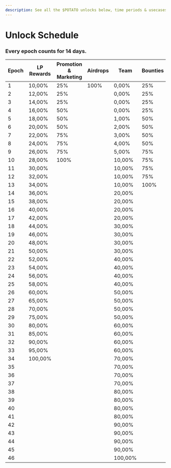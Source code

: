 ```yaml
---
description: See all the $POTATO unlocks below, time periods & usecases.
---
```


# Unlock Schedule

### Every epoch counts for 14 days.&#x20;

| Epoch | LP Rewards | Promotion & Marketing | Airdrops | Team    | Bounties |
| ----- | ---------- | --------------------- | -------- | ------- | -------- |
| 1     | 10,00%     | 25%                   | 100%     | 0,00%   | 25%      |
| 2     | 12,00%     | 25%                   |          | 0,00%   | 25%      |
| 3     | 14,00%     | 25%                   |          | 0,00%   | 25%      |
| 4     | 16,00%     | 50%                   |          | 0,00%   | 25%      |
| 5     | 18,00%     | 50%                   |          | 1,00%   | 50%      |
| 6     | 20,00%     | 50%                   |          | 2,00%   | 50%      |
| 7     | 22,00%     | 75%                   |          | 3,00%   | 50%      |
| 8     | 24,00%     | 75%                   |          | 4,00%   | 50%      |
| 9     | 26,00%     | 75%                   |          | 5,00%   | 75%      |
| 10    | 28,00%     | 100%                  |          | 10,00%  | 75%      |
| 11    | 30,00%     |                       |          | 10,00%  | 75%      |
| 12    | 32,00%     |                       |          | 10,00%  | 75%      |
| 13    | 34,00%     |                       |          | 10,00%  | 100%     |
| 14    | 36,00%     |                       |          | 20,00%  |          |
| 15    | 38,00%     |                       |          | 20,00%  |          |
| 16    | 40,00%     |                       |          | 20,00%  |          |
| 17    | 42,00%     |                       |          | 20,00%  |          |
| 18    | 44,00%     |                       |          | 30,00%  |          |
| 19    | 46,00%     |                       |          | 30,00%  |          |
| 20    | 48,00%     |                       |          | 30,00%  |          |
| 21    | 50,00%     |                       |          | 30,00%  |          |
| 22    | 52,00%     |                       |          | 40,00%  |          |
| 23    | 54,00%     |                       |          | 40,00%  |          |
| 24    | 56,00%     |                       |          | 40,00%  |          |
| 25    | 58,00%     |                       |          | 40,00%  |          |
| 26    | 60,00%     |                       |          | 50,00%  |          |
| 27    | 65,00%     |                       |          | 50,00%  |          |
| 28    | 70,00%     |                       |          | 50,00%  |          |
| 29    | 75,00%     |                       |          | 50,00%  |          |
| 30    | 80,00%     |                       |          | 60,00%  |          |
| 31    | 85,00%     |                       |          | 60,00%  |          |
| 32    | 90,00%     |                       |          | 60,00%  |          |
| 33    | 95,00%     |                       |          | 60,00%  |          |
| 34    | 100,00%    |                       |          | 70,00%  |          |
| 35    |            |                       |          | 70,00%  |          |
| 36    |            |                       |          | 70,00%  |          |
| 37    |            |                       |          | 70,00%  |          |
| 38    |            |                       |          | 80,00%  |          |
| 39    |            |                       |          | 80,00%  |          |
| 40    |            |                       |          | 80,00%  |          |
| 41    |            |                       |          | 80,00%  |          |
| 42    |            |                       |          | 90,00%  |          |
| 43    |            |                       |          | 90,00%  |          |
| 44    |            |                       |          | 90,00%  |          |
| 45    |            |                       |          | 90,00%  |          |
| 46    |            |                       |          | 100,00% |          |
